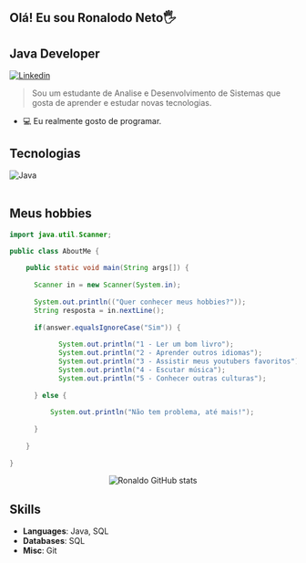 ## Olá! Eu sou Ronalodo Neto🖐️

## Java Developer

[![Linkedin](https://img.shields.io/badge/LinkedIn-0077B5?style=for-the-badge&logo=linkedin&logoColor=white)](https://www.linkedin.com/in/ronaldo-neto-auxiliaradm/)


>Sou um estudante de Analise e Desenvolvimento de Sistemas que gosta de aprender e estudar novas tecnologias.

* 💻 Eu realmente gosto de programar.


## Tecnologias

<div style="display: inline_block">
  <img align="center" alt="Java" src="https://img.shields.io/badge/Java-ED8B00?style=for-the-badge&logo=openjdk&logoColor=white" />
 
</div><br/>




</div>
 
 ## Meus hobbies

```java
import java.util.Scanner;

public class AboutMe {
    
    public static void main(String args[]) {
      
      Scanner in = new Scanner(System.in);
      
      System.out.println(("Quer conhecer meus hobbies?"));
      String resposta = in.nextLine();
      
      if(answer.equalsIgnoreCase("Sim")) {
            
            System.out.println("1 - Ler um bom livro");
            System.out.println("2 - Aprender outros idiomas");
            System.out.println("3 - Assistir meus youtubers favoritos");
            System.out.println("4 - Escutar música");
            System.out.println("5 - Conhecer outras culturas");
          
      } else {
          
          System.out.println("Não tem problema, até mais!");
          
      }
      
    }
    
}
```


</div>

<div align= "center">

![Ronaldo GitHub stats](https://github-readme-stats.vercel.app/api?username=ronaldo-netto&show_icons=true&theme=dracula&count_private=true)


</div>  


## Skills
- **Languages**: Java, SQL
- **Databases**: SQL
- **Misc**: Git


